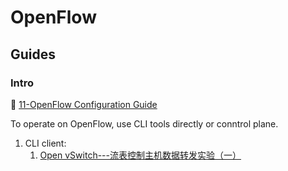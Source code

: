 # OpenFlow

## Guides

### Intro

📂 [11-OpenFlow Configuration Guide](https://www.h3c.com/en/Support/Resource_Center/HK/Switches/H3C_S5130/H3C_S5130_Series_Switches/Technical_Documents/Configure___Deploy/Configuration_Guides/H3C_S5130-HI_CG-Release_1312-6W101/11/202001/1265511_294551_0.htm)



To operate on OpenFlow, use CLI tools directly or conntrol plane. 

1. CLI client: 
   1. [Open vSwitch---流表控制主机数据转发实验（一）](https://blog.csdn.net/weixin_40042248/article/details/112854471)

